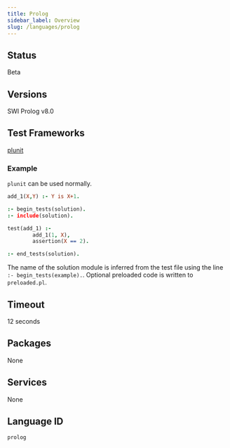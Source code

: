 ```yaml
---
title: Prolog
sidebar_label: Overview
slug: /languages/prolog
---
```



## Status

Beta

## Versions

SWI Prolog v8.0

## Test Frameworks

[plunit](https://www.swi-prolog.org/pldoc/doc_for?object=section(%27packages/plunit.html%27))

### Example

`plunit` can be used normally.
```prolog
add_1(X,Y) :- Y is X+1.
```
```prolog
:- begin_tests(solution).
:- include(solution).

test(add_1) :-
        add_1(1, X),
        assertion(X == 2).

:- end_tests(solution).
```

The name of the solution module is inferred from the test file using the line `:- begin_tests(example).`.
Optional preloaded code is written to `preloaded.pl`.

## Timeout

12 seconds

## Packages

None

## Services

None

## Language ID

`prolog`
